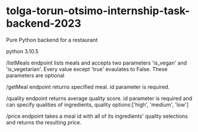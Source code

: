 # tolga-torun-otsimo-internship-task-backend-2023

Pure Python backend for a restaurant 

python 3.10.5

/listMeals endpoint lists meals and accepts two parameters 'is_vegan' and 'is_vegetarian'. Every value except 'true' evaulates to False. These parameters are optional 

/getMeal endpoint returns specified meal. id parameter is required.

/quality endpoint returns average quality score. id parameter is required and can specify qualities of ingredients, quality options:['high', 'medium', 'low']

/price endpoint takes a meal id with all of its ingredients' quality selections and returns the resulting price.
 
